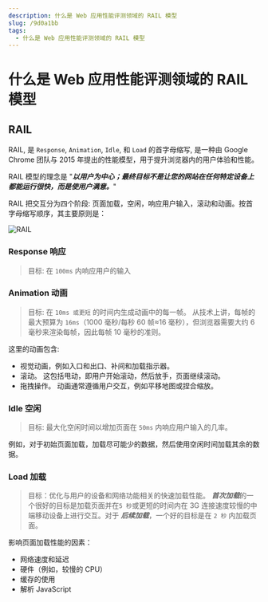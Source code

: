 ```yaml
---
description: 什么是 Web 应用性能评测领域的 RAIL 模型
slug: /9d0a1bb
tags: 
  - 什么是 Web 应用性能评测领域的 RAIL 模型
---
```



# 什么是 Web 应用性能评测领域的 RAIL 模型

## RAIL

RAIL, 是 `Response`, `Animation`, `Idle`, 和 `Load` 的首字母缩写, 是一种由 Google Chrome 团队与 2015 年提出的性能模型，用于提升浏览器内的用户体验和性能。

RAIL 模型的理念是 "***以用户为中心；最终目标不是让您的网站在任何特定设备上都能运行很快，而是使用户满意。***"

RAIL 把交互分为四个阶段: 页面加载，空闲，响应用户输入，滚动和动画。按首字母缩写顺序，其主要原则是：

![RAIL](@site/static/blog/rail-01.png)

### Response 响应
>
> 目标: 在 `100ms` 内响应用户的输入

### Animation 动画
>
> 目标: 在 `10ms 或更短` 的时间内生成动画中的每一帧。 从技术上讲，每帧的最大预算为 `16ms`（1000 毫秒/每秒 60 帧≈16 毫秒），但浏览器需要大约 6 毫秒来渲染每帧，因此每帧 10 毫秒的准则。

这里的动画包含:

- 视觉动画，例如入口和出口、补间和加载指示器。
- 滚动。 这包括甩动，即用户开始滚动，然后放手，页面继续滚动。
- 拖拽操作。 动画通常遵循用户交互，例如平移地图或捏合缩放。

### Idle 空闲
>
> 目标: 最大化空闲时间以增加页面在 `50ms` 内响应用户输入的几率。

例如，对于初始页面加载，加载尽可能少的数据，然后使用空闲时间加载其余的数据。

### Load 加载
>
> 目标：优化与用户的设备和网络功能相关的快速加载性能。 ***首次加载***的一个很好的目标是加载页面并在`5 秒`或更短的时间内在 3G 连接速度较慢的中端移动设备上进行交互。对于 ***后续加载***，一个好的目标是在 `2 秒` 内加载页面。

影响页面加载性能的因素：

- 网络速度和延迟
- 硬件（例如，较慢的 CPU）
- 缓存的使用
- 解析 JavaScript
